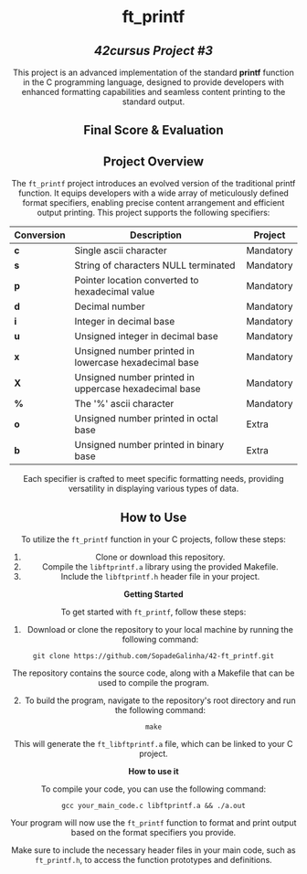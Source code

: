 <h1 align="center">
  <b>ft_printf</b>
</h1>

<h2 align="center">
  <i>42cursus Project #3</i>
</h2>

<p align="center">
  This project is an advanced implementation of the standard <b>printf</b> function in the C programming language, designed to provide developers with enhanced formatting capabilities and seamless content printing to the standard output.
</p>

<div align=center>
<h2>
	Final Score & Evaluation
</h2>

## Project Overview

The `ft_printf` project introduces an evolved version of the traditional printf function. It equips developers with a wide array of meticulously defined format specifiers, enabling precise content arrangement and efficient output printing. This project supports the following specifiers:

| Conversion  | Description														 			| Project 		|
|-------|-----------------------------------------------------------------------------------|---------------|
| **c** | Single ascii character         													|Mandatory		|
| **s** | String of characters NULL terminated												|Mandatory		|
| **p** | Pointer location converted to hexadecimal value									|Mandatory		|
| **d** | Decimal number 																	|Mandatory		|
| **i** | Integer in decimal base                 											|Mandatory		|
| **u** | Unsigned integer in decimal base                									|Mandatory		|
| **x** | Unsigned number printed in lowercase hexadecimal base                				|Mandatory		|
| **X** | Unsigned number printed in uppercase hexadecimal base                				|Mandatory		|
| **%** | The '%' ascii character                 											|Mandatory		|
| **o** | Unsigned number printed in octal base                 							|Extra			|
| **b** | Unsigned number printed in binary base                 							|Extra			|


Each specifier is crafted to meet specific formatting needs, providing versatility in displaying various types of data.

## How to Use

To utilize the `ft_printf` function in your C projects, follow these steps:

1. Clone or download this repository.
2. Compile the `libftprintf.a` library using the provided Makefile.
3. Include the `libftprintf.h` header file in your project.


**Getting Started**

To get started with `ft_printf`, follow these steps:

1. Download or clone the repository to your local machine by running the following command:

```shell
git clone https://github.com/SopadeGalinha/42-ft_printf.git
```

The repository contains the source code, along with a Makefile that can be used to compile the program.

2. To build the program, navigate to the repository's root directory and run the following command:

```shell
make
```

This will generate the `ft_libftprintf.a` file, which can be linked to your C project.

**How to use it**

To compile your code, you can use the following command:

```shell
gcc your_main_code.c libftprintf.a && ./a.out
```

Your program will now use the `ft_printf` function to format and print output based on the format specifiers you provide.

Make sure to include the necessary header files in your main code, such as `ft_printf.h`, to access the function prototypes and definitions.
